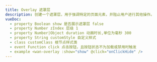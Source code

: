 ```yaml
---
title: Overlay 遮罩层
description: 创建一个遮罩层，用于强调特定的页面元素，并阻止用户进行其他操作。
vueDoc:
  - property Boolean show 是否展示遮罩层 false
  - property Number zIndex 层级 1
  - property Number|Object duration 动画时长,单位为毫秒 300
  - property String customStyle 自定义样式
  - class customClass 根节点样式类
  - event Function click 点击按钮，且按钮状态不为加载或禁用时触发
  - example <wan-overlay :show="show" @click="onClickHide" />
---
```

